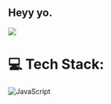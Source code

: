 ## Heyy yo.

[![](https://visitcount.itsvg.in/api?id=nailulll&icon=2&color=0)](https://visitcount.itsvg.in)
# 💻 Tech Stack:
![JavaScript](https://img.shields.io/badge/javascript-%23323330.svg?style=flat&logo=javascript&logoColor=%23F7DF1E)
